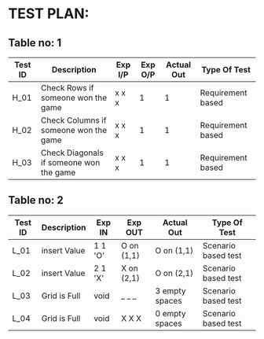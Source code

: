 # TEST PLAN:

## Table no: 1

| **Test ID** | **Description**                                              | **Exp I/P** | **Exp O/P** | **Actual Out** |**Type Of Test**  |    
|-------------|--------------------------------------------------------------|------------|-------------|----------------|------------------|
|  H_01       |Check Rows if someone won the game |x x x|1|1|Requirement based |
|  H_02       |Check Columns if someone won the game |x x x|1|1|Requirement based |
|  H_03       |Check Diagonals if someone won the game |x x x|1|1|Requirement based |

## Table no: 2

| **Test ID** | **Description**                                              | **Exp IN** | **Exp OUT** | **Actual Out** |**Type Of Test**  |    
|-------------|--------------------------------------------------------------|------------|-------------|----------------|------------------|
|  L_01       |insert Value| 1 1 'O'| O on (1,1)| O on (1,1)| Scenario based test|
|  L_02       |insert Value| 2 1 'X'| X on (2,1)| O on (2,1)| Scenario based test|
|  L_03       |Grid is Full| void| _ _ _ | 3 empty spaces|  Scenario based test|
|  L_04      |Grid is Full| void| X X X | 0 empty spaces|  Scenario based test|
